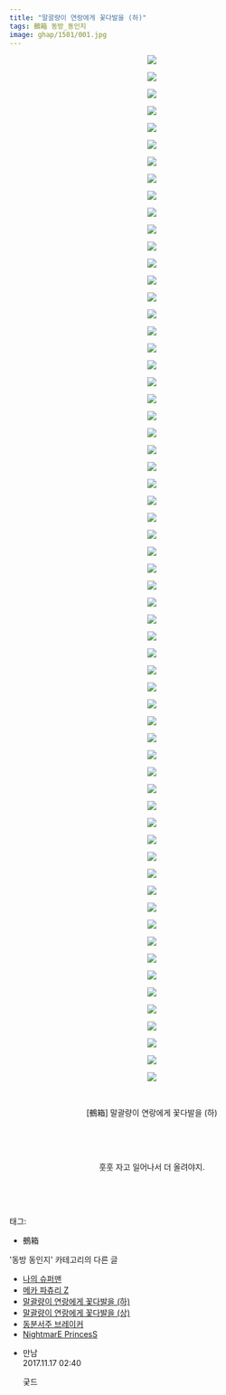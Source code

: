 ```yaml
---
title: "말괄량이 연랑에게 꽃다발을 (하)"
tags: 鵺箱 동방_동인지
image: ghap/1501/001.jpg
---
```

<div class="article">
<p style="text-align: center; clear: none; float: none;"><img src="{{ site.nasurl }}/ghap/1501/001.jpg"/></p>
<p style="text-align: center; clear: none; float: none;"><img src="{{ site.nasurl }}/ghap/1501/002.jpg"/></p>
<p style="text-align: center; clear: none; float: none;"><img src="{{ site.nasurl }}/ghap/1501/003.jpg"/></p>
<p style="text-align: center; clear: none; float: none;"><img src="{{ site.nasurl }}/ghap/1501/004.jpg"/></p>
<p style="text-align: center; clear: none; float: none;"><img src="{{ site.nasurl }}/ghap/1501/005.jpg"/></p>
<p style="text-align: center; clear: none; float: none;"><img src="{{ site.nasurl }}/ghap/1501/006.jpg"/></p>
<p style="text-align: center; clear: none; float: none;"><img src="{{ site.nasurl }}/ghap/1501/007.jpg"/></p>
<p style="text-align: center; clear: none; float: none;"><img src="{{ site.nasurl }}/ghap/1501/008.jpg"/></p>
<p style="text-align: center; clear: none; float: none;"><img src="{{ site.nasurl }}/ghap/1501/009.jpg"/></p>
<p style="text-align: center; clear: none; float: none;"><img src="{{ site.nasurl }}/ghap/1501/010.jpg"/></p>
<p style="text-align: center; clear: none; float: none;"><img src="{{ site.nasurl }}/ghap/1501/011.jpg"/></p>
<p style="text-align: center; clear: none; float: none;"><img src="{{ site.nasurl }}/ghap/1501/012.jpg"/></p>
<p style="text-align: center; clear: none; float: none;"><img src="{{ site.nasurl }}/ghap/1501/013.jpg"/></p>
<p style="text-align: center; clear: none; float: none;"><img src="{{ site.nasurl }}/ghap/1501/014.jpg"/></p>
<p style="text-align: center; clear: none; float: none;"><img src="{{ site.nasurl }}/ghap/1501/015.jpg"/></p>
<p style="text-align: center; clear: none; float: none;"><img src="{{ site.nasurl }}/ghap/1501/016.jpg"/></p>
<p style="text-align: center; clear: none; float: none;"><img src="{{ site.nasurl }}/ghap/1501/017.jpg"/></p>
<p style="text-align: center; clear: none; float: none;"><img src="{{ site.nasurl }}/ghap/1501/018.jpg"/></p>
<p style="text-align: center; clear: none; float: none;"><img src="{{ site.nasurl }}/ghap/1501/019.jpg"/></p>
<p style="text-align: center; clear: none; float: none;"><img src="{{ site.nasurl }}/ghap/1501/020.jpg"/></p>
<p style="text-align: center; clear: none; float: none;"><img src="{{ site.nasurl }}/ghap/1501/021.jpg"/></p>
<p style="text-align: center; clear: none; float: none;"><img src="{{ site.nasurl }}/ghap/1501/022.jpg"/></p>
<p style="text-align: center; clear: none; float: none;"><img src="{{ site.nasurl }}/ghap/1501/023.jpg"/></p>
<p style="text-align: center; clear: none; float: none;"><img src="{{ site.nasurl }}/ghap/1501/024.jpg"/></p>
<p style="text-align: center; clear: none; float: none;"><img src="{{ site.nasurl }}/ghap/1501/025.jpg"/></p>
<p style="text-align: center; clear: none; float: none;"><img src="{{ site.nasurl }}/ghap/1501/026.jpg"/></p>
<p style="text-align: center; clear: none; float: none;"><img src="{{ site.nasurl }}/ghap/1501/027.jpg"/></p>
<p style="text-align: center; clear: none; float: none;"><img src="{{ site.nasurl }}/ghap/1501/028.jpg"/></p>
<p style="text-align: center; clear: none; float: none;"><img src="{{ site.nasurl }}/ghap/1501/029.jpg"/></p>
<p style="text-align: center; clear: none; float: none;"><img src="{{ site.nasurl }}/ghap/1501/030.jpg"/></p>
<p style="text-align: center; clear: none; float: none;"><img src="{{ site.nasurl }}/ghap/1501/031.jpg"/></p>
<p style="text-align: center; clear: none; float: none;"><img src="{{ site.nasurl }}/ghap/1501/032.jpg"/></p>
<p style="text-align: center; clear: none; float: none;"><img src="{{ site.nasurl }}/ghap/1501/033.jpg"/></p>
<p style="text-align: center; clear: none; float: none;"><img src="{{ site.nasurl }}/ghap/1501/034.jpg"/></p>
<p style="text-align: center; clear: none; float: none;"><img src="{{ site.nasurl }}/ghap/1501/035.jpg"/></p>
<p style="text-align: center; clear: none; float: none;"><img src="{{ site.nasurl }}/ghap/1501/036.jpg"/></p>
<p style="text-align: center; clear: none; float: none;"><img src="{{ site.nasurl }}/ghap/1501/037.jpg"/></p>
<p style="text-align: center; clear: none; float: none;"><img src="{{ site.nasurl }}/ghap/1501/038.jpg"/></p>
<p style="text-align: center; clear: none; float: none;"><img src="{{ site.nasurl }}/ghap/1501/039.jpg"/></p>
<p style="text-align: center; clear: none; float: none;"><img src="{{ site.nasurl }}/ghap/1501/040.jpg"/></p>
<p style="text-align: center; clear: none; float: none;"><img src="{{ site.nasurl }}/ghap/1501/041.jpg"/></p>
<p style="text-align: center; clear: none; float: none;"><img src="{{ site.nasurl }}/ghap/1501/042.jpg"/></p>
<p style="text-align: center; clear: none; float: none;"><img src="{{ site.nasurl }}/ghap/1501/043.jpg"/></p>
<p style="text-align: center; clear: none; float: none;"><img src="{{ site.nasurl }}/ghap/1501/044.jpg"/></p>
<p style="text-align: center; clear: none; float: none;"><img src="{{ site.nasurl }}/ghap/1501/045.jpg"/></p>
<p style="text-align: center; clear: none; float: none;"><img src="{{ site.nasurl }}/ghap/1501/046.jpg"/></p>
<p style="text-align: center; clear: none; float: none;"><img src="{{ site.nasurl }}/ghap/1501/047.jpg"/></p>
<p style="text-align: center; clear: none; float: none;"><img src="{{ site.nasurl }}/ghap/1501/048.jpg"/></p>
<p style="text-align: center; clear: none; float: none;"><img src="{{ site.nasurl }}/ghap/1501/049.jpg"/></p>
<p style="text-align: center; clear: none; float: none;"><img src="{{ site.nasurl }}/ghap/1501/050.jpg"/></p>
<p style="text-align: center; clear: none; float: none;"><img src="{{ site.nasurl }}/ghap/1501/051.jpg"/></p>
<p style="text-align: center; clear: none; float: none;"><img src="{{ site.nasurl }}/ghap/1501/052.jpg"/></p>
<p style="text-align: center; clear: none; float: none;"><img src="{{ site.nasurl }}/ghap/1501/053.jpg"/></p>
<p style="text-align: center; clear: none; float: none;"><img src="{{ site.nasurl }}/ghap/1501/054.jpg"/></p>
<p style="text-align: center; clear: none; float: none;"><img src="{{ site.nasurl }}/ghap/1501/055.jpg"/></p>
<p style="text-align: center; clear: none; float: none;"><img src="{{ site.nasurl }}/ghap/1501/056.jpg"/></p>
<p style="text-align: center; clear: none; float: none;"><img src="{{ site.nasurl }}/ghap/1501/057.jpg"/></p>
<p style="text-align: center; clear: none; float: none;"><img src="{{ site.nasurl }}/ghap/1501/058.jpg"/></p>
<p style="text-align: center; clear: none; float: none;"><img src="{{ site.nasurl }}/ghap/1501/059.jpg"/></p>
<p style="text-align: center; clear: none; float: none;"><img src="{{ site.nasurl }}/ghap/1501/060.jpg"/></p>
<p style="text-align: center; clear: none; float: none;"><img src="{{ site.nasurl }}/ghap/1501/061.jpg"/></p>
<p style="text-align: center; clear: none; float: none;"><br/></p>
<p style="text-align: center; clear: none; float: none;">[鵺箱] 말괄량이 연랑에게 꽃다발을 (하)</p>
<p style="text-align: center; clear: none; float: none;"><br/></p>
<p style="text-align: center; clear: none; float: none;"><br/></p>
<p style="text-align: center; clear: none; float: none;">훗훗 자고 일어나서 더 올려야지.</p>
<p style="text-align: center; clear: none; float: none;"><br/></p>
<p><br/></p>
</div><div class="tagTrail">
<p>태그: </p>
<ul>
<li>鵺箱</li>
</ul>
</div><div class="another">
<p>'동방 동인지' 카테고리의 다른 글</p>
<ul>
<li><a href="/2016-08-11-ghap_1503">나의 슈퍼맨</a></li>
<li><a href="/2016-08-11-ghap_1502">메카 파츄리 Z</a></li>
<li><a href="/2016-08-11-ghap_1501">말괄량이 연랑에게 꽃다발을 (하)</a></li>
<li><a href="/2016-08-11-ghap_1500">말괄량이 연랑에게 꽃다발을 (상)</a></li>
<li><a href="/2016-08-11-ghap_1498">동분서주 브레이커</a></li>
<li><a href="/2016-08-11-ghap_1497">NightmarE PrincesS</a></li>
</ul>
</div><div class="cb_module cb_fluid">
<div class="cb_wrt cb_profile">
<div class="comment">
<ul>
<li class="cb_thumb_off" id="comment15131061">
<div class="cb_comment_area">
<div class="cb_info_area">
<div class="cb_section">
<span class="cb_nick_name">만남</span>
</div>
<div class="cb_section">
<span class="cb_date">2017.11.17 02:40 </span>
</div>
</div>
<div class="cb_dsc_comment">
<p class="cb_dsc">
											궂드
										</p>
</div>
</div></li>
</ul>
</div>
</div><!-- commentList close -->
</div>
<br/>
<p id="refer"></p>
<br/>

